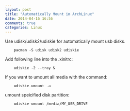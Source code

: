 ```yaml
---
layout: post
title: "Automatically Mount in ArchLinux"
date: 2014-04-16 16:56
comments: true
categories: Linux
---
```

Use udisk/udisk2/udiskie for automatically mount usb disks.     

```
	pacman -S udisk udisk2 udiskie

```
Add following line into the .xinitrc:    

```
	udiskie -2 --tray &

```
If you want to umount all media with the command:

```
	udiskie-umount -a

```
umount speicified disk partition:

```
	udiskie-umount /media/MY_USB_DRIVE

```
